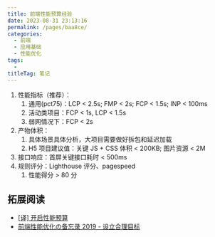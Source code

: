 ```yaml
---
title: 前端性能预算经验
date: 2023-08-31 23:13:16
permalink: /pages/baa8ce/
categories: 
  - 前端
  - 应用基础
  - 性能优化
tags: 
  - 
titleTag: 笔记
---
```


1. 性能指标（推荐）：
    1. 通用(pct75)：LCP < 2.5s; FMP < 2s; FCP < 1.5s; INP < 100ms
    2. 活动类项目：FCP < 1s, LCP < 1.5s
    3. 弱网情况下：FCP < 2s
2. 产物体积：
    1. 具体场景具体分析，大项目需要做好拆包和延迟加载
    2. H5 项目建议值：关键 JS + CSS 体积 < 200KB; 图片资源 < 2M
3. 接口响应：首屏关键接口耗时 < 500ms
4. 规则评分：Lighthouse 评分、pagespeed
    1. 性能得分 > 80 分

## 拓展阅读
- [[译] 开启性能预算](https://juejin.cn/post/6844903700524171271)
- [前端性能优化の备忘录 2019 - 设立合理目标](https://www.yuque.com/w3ctech/front-end-performance-checklist-2019/setting-realistic-goals)